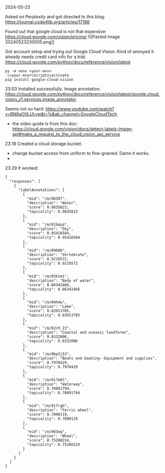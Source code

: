 2024-05-23


Asked on Perplexity and got directed to this blog: https://journal.code4lib.org/articles/17186

Found out that google cloud is not that expensive: https://cloud.google.com/vision/pricing/
![[Pasted image 20240523230005.png]]


Got account setup and trying out Google Cloud Vision. Kind of annoyed it already needs credit card info for a trial.
https://cloud.google.com/python/docs/reference/vision/latest

```
py -m venv <your-env>
.\<your-env>\Scripts\activate
pip install google-cloud-vision
```

23:03 Installed successfully.
Image annotation: https://cloud.google.com/python/docs/reference/vision/latest/google.cloud.vision_v1.services.image_annotator

Seems not so hard: https://www.youtube.com/watch?v=BN8aO0LULyw&t=1s&ab_channel=GoogleCloudTech
- the video guide is from this doc: https://cloud.google.com/vision/docs/detect-labels-image-api#make_a_request_to_the_cloud_vision_api_service

23:18 Created a cloud storage bucket.
- change bucket access from uniform to fine-grained. Damn it works.
- 

23:29 It worked:
```
{
  "responses": [
    {
      "labelAnnotations": [
        {
          "mid": "/m/0838f",
          "description": "Water",
          "score": 0.9835823,
          "topicality": 0.9835823
        },
        {
          "mid": "/m/01bqvp",
          "description": "Sky",
          "score": 0.95418584,
          "topicality": 0.95418584
        },
        {
          "mid": "/m/09686",
          "description": "Vertebrate",
          "score": 0.9219572,
          "topicality": 0.9219572
        },
        {
          "mid": "/m/03ktm1",
          "description": "Body of water",
          "score": 0.86342466,
          "topicality": 0.86342466
        },
        {
          "mid": "/m/04h4w",
          "description": "Lake",
          "score": 0.83913785,
          "topicality": 0.83913785
        },
        {
          "mid": "/m/02c9_23",
          "description": "Coastal and oceanic landforms",
          "score": 0.8332006,
          "topicality": 0.8332006
        },
        {
          "mid": "/m/0bp3j53",
          "description": "Boats and boating--Equipment and supplies",
          "score": 0.7970429,
          "topicality": 0.7970429
        },
        {
          "mid": "/m/017m8l",
          "description": "Waterway",
          "score": 0.78091794,
          "topicality": 0.78091794
        },
        {
          "mid": "/m/017rgb",
          "description": "Ferris wheel",
          "score": 0.7090119,
          "topicality": 0.7090119
        },
        {
          "mid": "/m/083wq",
          "description": "Wheel",
          "score": 0.75200224,
          "topicality": 0.75200224
        }
      ]
    }
  ]
}

```